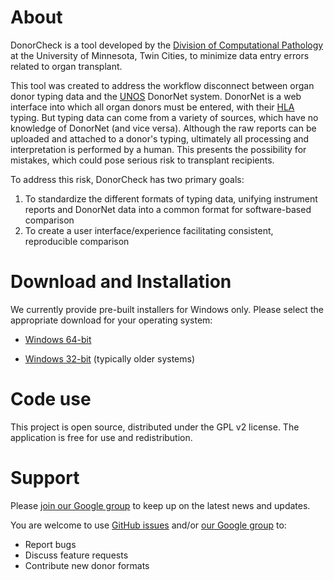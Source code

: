 # About

DonorCheck is a tool developed by the [Division of Computational Pathology](https://www.pathology.umn.edu/computational-pathology) at the University of Minnesota, Twin Cities, to minimize data entry errors related to organ transplant.

This tool was created to address the workflow disconnect between organ donor typing data and the [UNOS](http://unos.org/) DonorNet system. DonorNet is a web interface into which all organ donors must be entered, with their [HLA](http://hla.alleles.org/alleles/index.html) typing. But typing data can come from a variety of sources, which have no knowledge of DonorNet (and vice versa). Although the raw reports can be uploaded and attached to a donor's typing, ultimately all processing and interpretation is performed by a human. This presents the possibility for mistakes, which could pose serious risk to transplant recipients.

To address this risk, DonorCheck has two primary goals:
1. To standardize the different formats of typing data, unifying instrument reports and DonorNet data into a common format for software-based comparison
1. To create a user interface/experience facilitating consistent, reproducible comparison

# Download and Installation

We currently provide pre-built installers for Windows only. Please select the appropriate download for your operating system:

* [Windows 64-bit](http://genvisis.org/donornet/release/donor-check-installer-win64.exe)

* [Windows 32-bit](http://genvisis.org/donornet/release/donor-check-installer-win86.exe) (typically older systems)

# Code use

This project is open source, distributed under the GPL v2 license. The application is free for use and redistribution.

# Support

Please [join our Google group](https://groups.google.com/a/umn.edu/forum/#!forum/donor_check) to keep up on the latest news and updates.

You are welcome to use [GitHub issues](https://github.com/PankratzLab/DonorCheck/issues) and/or [our Google group](https://groups.google.com/a/umn.edu/forum/#!forum/donor_check) to:
* Report bugs
* Discuss feature requests
* Contribute new donor formats
